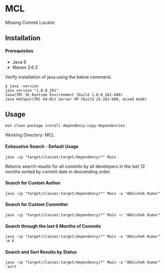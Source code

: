 # MCL

Missing Commit Locator.

## Installation

#### Prerequisites
- Java 8
- Maven 3.6.3

Verify installation of java using the below command.

```
$ java -version
java version "1.8.0_281"
Java(TM) SE Runtime Environment (build 1.8.0_281-b09)
Java HotSpot(TM) 64-Bit Server VM (build 25.281-b09, mixed mode)
```

## Usage

```
mvn clean package install dependency:copy-dependencies
```

Working Directory: MCL

#### Exhaustive Search - Default Usage
```
java -cp "target/classes:target/dependency/*" Main
```
Returns search results for all commits by all developers in the last 12 months sorted by commit date in descending order.

#### Search for Custom Author
```
java -cp "target/classes:target/dependency/*" Main -a "Abhishek Kumar"
```
#### Search for Custom Committer
```
java -cp "target/classes:target/dependency/*" Main -c "Abhishek Kumar"
```
#### Search through the last 6 Months of Commits
```
java -cp "target/classes:target/dependency/*" Main -a "Abhishek Kumar" -m 6
```
#### Search and Sort Results by Status
```
java -cp "target/classes:target/dependency/*" Main -a "Abhishek Kumar" -sort
```
